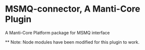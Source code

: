 # MSMQ-connector, A Manti-Core Plugin
A Manti-Core Platform package for MSMQ interface

** Note: Node modules have been modified for this plugin to work.
